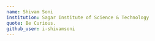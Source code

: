 ```yaml
---
name: Shivam Soni
institution: Sagar Institute of Science & Technology
quote: Be Curious.
github_user: i-shivamsoni
---
```


